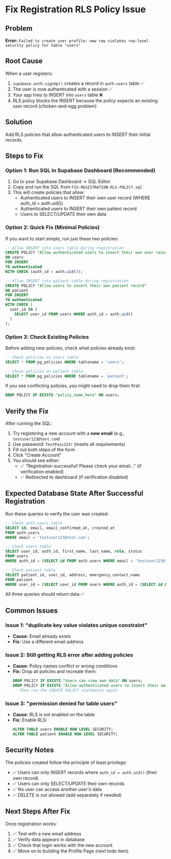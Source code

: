 # Fix Registration RLS Policy Issue

## Problem
**Error:** `Failed to create user profile: new row violates row-level security policy for table "users"`

## Root Cause
When a user registers:
1. `supabase.auth.signUp()` creates a record in `auth.users` table ✅
2. The user is now authenticated with a session ✅
3. Your app tries to INSERT into `users` table ❌
4. RLS policy blocks the INSERT because the policy expects an existing user record (chicken-and-egg problem)

## Solution
Add RLS policies that allow authenticated users to INSERT their initial records.

## Steps to Fix

### Option 1: Run SQL in Supabase Dashboard (Recommended)

1. Go to your Supabase Dashboard → SQL Editor
2. Copy and run the SQL from `FIX-REGISTRATION-RLS-POLICY.sql`
3. This will create policies that allow:
   - Authenticated users to INSERT their own user record (WHERE auth_id = auth.uid())
   - Authenticated users to INSERT their own patient record
   - Users to SELECT/UPDATE their own data

### Option 2: Quick Fix (Minimal Policies)

If you want to start simple, run just these two policies:

```sql
-- Allow INSERT into users table during registration
CREATE POLICY "Allow authenticated users to insert their own user record"
ON users
FOR INSERT
TO authenticated
WITH CHECK (auth_id = auth.uid());

-- Allow INSERT into patient table during registration
CREATE POLICY "Allow users to insert their own patient record"
ON patient
FOR INSERT
TO authenticated
WITH CHECK (
  user_id IN (
    SELECT user_id FROM users WHERE auth_id = auth.uid()
  )
);
```

### Option 3: Check Existing Policies

Before adding new policies, check what policies already exist:

```sql
-- Check policies on users table
SELECT * FROM pg_policies WHERE tablename = 'users';

-- Check policies on patient table
SELECT * FROM pg_policies WHERE tablename = 'patient';
```

If you see conflicting policies, you might need to drop them first:

```sql
DROP POLICY IF EXISTS "policy_name_here" ON users;
```

## Verify the Fix

After running the SQL:

1. Try registering a new account with a **new email** (e.g., `testuser123@test.com`)
2. Use password: `TestPass123!` (meets all requirements)
3. Fill out both steps of the form
4. Click "Create Account"
5. You should see either:
   - ✅ "Registration successful! Please check your email..." (if verification enabled)
   - ✅ Redirected to dashboard (if verification disabled)

## Expected Database State After Successful Registration

Run these queries to verify the user was created:

```sql
-- Check auth.users table
SELECT id, email, email_confirmed_at, created_at 
FROM auth.users 
WHERE email = 'testuser123@test.com';

-- Check users table
SELECT user_id, auth_id, first_name, last_name, role, status 
FROM users 
WHERE auth_id = (SELECT id FROM auth.users WHERE email = 'testuser123@test.com');

-- Check patient table
SELECT patient_id, user_id, address, emergency_contact_name 
FROM patient 
WHERE user_id = (SELECT user_id FROM users WHERE auth_id = (SELECT id FROM auth.users WHERE email = 'testuser123@test.com'));
```

All three queries should return data ✅

## Common Issues

### Issue 1: "duplicate key value violates unique constraint"
- **Cause:** Email already exists
- **Fix:** Use a different email address

### Issue 2: Still getting RLS error after adding policies
- **Cause:** Policy names conflict or wrong conditions
- **Fix:** Drop all policies and recreate them:
  ```sql
  DROP POLICY IF EXISTS "Users can view own data" ON users;
  DROP POLICY IF EXISTS "Allow authenticated users to insert their own user record" ON users;
  -- Then run the CREATE POLICY statements again
  ```

### Issue 3: "permission denied for table users"
- **Cause:** RLS is not enabled on the table
- **Fix:** Enable RLS:
  ```sql
  ALTER TABLE users ENABLE ROW LEVEL SECURITY;
  ALTER TABLE patient ENABLE ROW LEVEL SECURITY;
  ```

## Security Notes

The policies created follow the principle of least privilege:
- ✅ Users can only INSERT records where `auth_id = auth.uid()` (their own record)
- ✅ Users can only SELECT/UPDATE their own records
- ✅ No user can access another user's data
- ✅ DELETE is not allowed (add separately if needed)

## Next Steps After Fix

Once registration works:
1. ✅ Test with a new email address
2. ✅ Verify data appears in database
3. ✅ Check that login works with the new account
4. ✅ Move on to building the Profile Page (next todo item)
